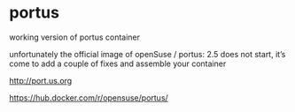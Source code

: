 # portus
working version of portus container

unfortunately the official image of openSuse / portus: 2.5 does not start, it’s come to add a couple of fixes and assemble your container

http://port.us.org

https://hub.docker.com/r/opensuse/portus/

